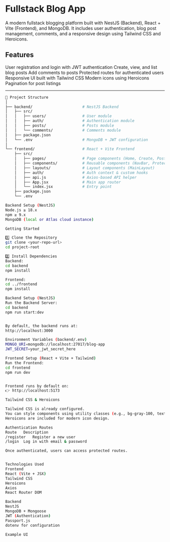 # Fullstack Blog App

A modern fullstack blogging platform built with NestJS (Backend), React + Vite (Frontend), and MongoDB.
It includes user authentication, blog post management, comments, and a responsive design using Tailwind CSS and Heroicons.

## Features

User registration and login with JWT authentication
Create, view, and list blog posts
Add comments to posts
Protected routes for authenticated users
Responsive UI built with Tailwind CSS
Modern icons using Heroicons
Pagination for post listings

---

```bash
📂 Project Structure
│
├── backend/                      # NestJS Backend
│   ├── src/
│   │   ├── users/                # User module
│   │   ├── auth/                 # Authentication module
│   │   ├── posts/                # Posts module
│   │   └── comments/             # Comments module
│   ├── package.json
│   └── .env                      # MongoDB + JWT configuration
│
└── frontend/                     # React + Vite Frontend
    ├── src/
    │   ├── pages/                # Page components (Home, Create, PostView)
    │   ├── components/           # Reusable components (NavBar, ProtectedRoute)
    │   ├── layouts/              # Layout components (MainLayout)
    │   ├── auth/                 # Auth context & custom hooks
    │   ├── api.js                # Axios-based API helper
    │   ├── App.jsx               # Main app router
    │   └── index.jsx             # Entry point
    ├── package.json
    └── .env

Backend Setup (NestJS)
Node.js ≥ 18.x
npm ≥ 9.x
MongoDB (local or Atlas cloud instance)

Getting Started

1️⃣ Clone the Repository
git clone <your-repo-url>
cd project-root

2️⃣ Install Dependencies
Backend:
cd backend
npm install

Frontend:
cd ../frontend
npm install

Backend Setup (NestJS)
Run the Backend Server:
cd backend
npm run start:dev


By default, the backend runs at:
http://localhost:3000

Environment Variables (backend/.env)
MONGO_URI=mongodb://localhost:27017/blog-app
JWT_SECRET=your_jwt_secret_here

Frontend Setup (React + Vite + Tailwind)
Run the Frontend:
cd frontend
npm run dev


Frontend runs by default on:
👉 http://localhost:5173

Tailwind CSS & Heroicons

Tailwind CSS is already configured.
You can style components using utility classes (e.g., bg-gray-100, text-blue-600).
Heroicons are included for modern icon design.

Authentication Routes
Route	Description
/register	Register a new user
/login	Log in with email & password

Once authenticated, users can access protected routes.


Technologies Used
Frontend
React (Vite + JSX)
Tailwind CSS
Heroicons
Axios
React Router DOM

Backend
NestJS
MongoDB + Mongoose
JWT (Authentication)
Passport.js
dotenv for configuration

Example UI
